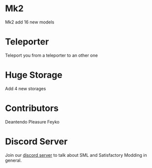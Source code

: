 # Mk2
Mk2 add 16 new models 

# Teleporter
Teleport you from a teleporter to an other one

# Huge Storage
Add 4 new storages

# Contributors
Deantendo
Pleasure
Feyko


# Discord Server
Join our [discord server](https://discord.gg/QzcG9nX) to talk about SML and Satisfactory Modding in general.
